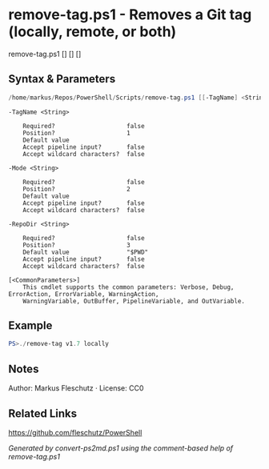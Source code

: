 # remove-tag.ps1 - Removes a Git tag (locally, remote, or both)

remove-tag.ps1 [<TagName>] [<Mode>] [<RepoDir>]

## Syntax & Parameters
```powershell
/home/markus/Repos/PowerShell/Scripts/remove-tag.ps1 [[-TagName] <String>] [[-Mode] <String>] [[-RepoDir] <String>] [<CommonParameters>]
```

```
-TagName <String>
    
    Required?                    false
    Position?                    1
    Default value                
    Accept pipeline input?       false
    Accept wildcard characters?  false
```

```
-Mode <String>
    
    Required?                    false
    Position?                    2
    Default value                
    Accept pipeline input?       false
    Accept wildcard characters?  false
```

```
-RepoDir <String>
    
    Required?                    false
    Position?                    3
    Default value                "$PWD"
    Accept pipeline input?       false
    Accept wildcard characters?  false
```

```
[<CommonParameters>]
    This cmdlet supports the common parameters: Verbose, Debug, ErrorAction, ErrorVariable, WarningAction, 
    WarningVariable, OutBuffer, PipelineVariable, and OutVariable.
```

## Example
```powershell
PS>./remove-tag v1.7 locally
```


## Notes
Author: Markus Fleschutz · License: CC0

## Related Links
https://github.com/fleschutz/PowerShell

*Generated by convert-ps2md.ps1 using the comment-based help of remove-tag.ps1*
